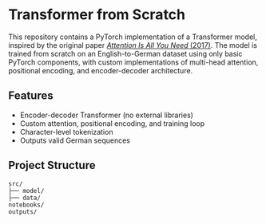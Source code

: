 # Transformer from Scratch

This repository contains a PyTorch implementation of a Transformer model, inspired by the original paper [_Attention Is All You Need_ (2017)](https://arxiv.org/abs/1706.03762). The model is trained from scratch on an English-to-German dataset using only basic PyTorch components, with custom implementations of multi-head attention, positional encoding, and encoder-decoder architecture.

## Features

- Encoder-decoder Transformer (no external libraries)
- Custom attention, positional encoding, and training loop
- Character-level tokenization
- Outputs valid German sequences

## Project Structure

```
src/
├── model/
├── data/
notebooks/
outputs/
```

